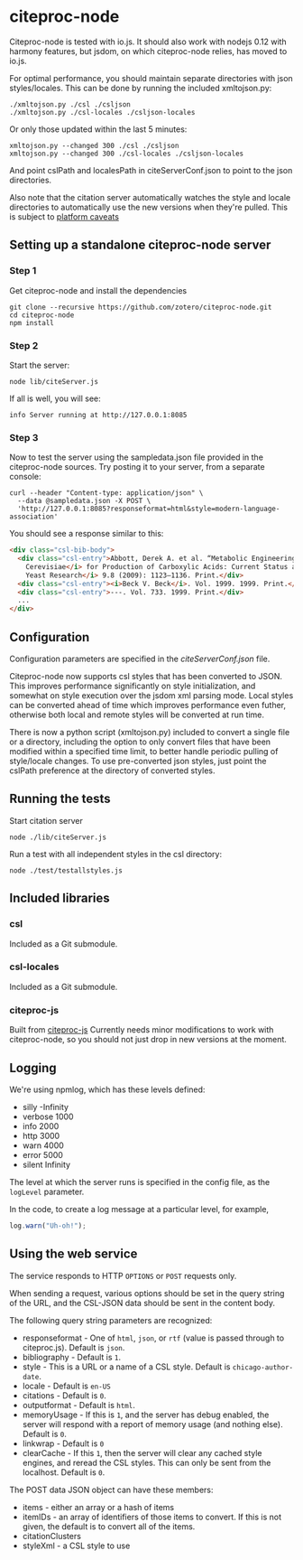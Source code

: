 ﻿# citeproc-node

Citeproc-node is tested with io.js. It should also work with nodejs 0.12 with harmony features, but
jsdom, on which citeproc-node relies, has moved to io.js.

For optimal performance, you should maintain separate directories with json styles/locales.
This can be done by running the included xmltojson.py:

```
./xmltojson.py ./csl ./csljson
./xmltojson.py ./csl-locales ./csljson-locales
```

Or only those updated within the last 5 minutes:

```
xmltojson.py --changed 300 ./csl ./csljson
xmltojson.py --changed 300 ./csl-locales ./csljson-locales
```

And point cslPath and localesPath in citeServerConf.json to point to the json directories.

Also note that the citation server automatically watches the style and locale directories
to automatically use the new versions when they're pulled. This is subject to [platform
caveats](https://iojs.org/api/fs.html#fs_caveats)

## Setting up a standalone citeproc-node server

### Step 1

Get citeproc-node and install the dependencies

```
git clone --recursive https://github.com/zotero/citeproc-node.git
cd citeproc-node
npm install
```

### Step 2

Start the server:

```
node lib/citeServer.js
```

If all is well, you will see:

```
info Server running at http://127.0.0.1:8085
```

### Step 3

Now to test the server using the sampledata.json file provided in the
citeproc-node sources. Try posting it to your server, from a separate
console:

```
curl --header "Content-type: application/json" \
  --data @sampledata.json -X POST \
  'http://127.0.0.1:8085?responseformat=html&style=modern-language-association'
```

You should see a response similar to this:

```html
<div class="csl-bib-body">
  <div class="csl-entry">Abbott, Derek A. et al. “Metabolic Engineering of <i>Saccharomyces
    Cerevisiae</i> for Production of Carboxylic Acids: Current Status and Challenges.” <i>FEMS
    Yeast Research</i> 9.8 (2009): 1123–1136. Print.</div>
  <div class="csl-entry"><i>Beck V. Beck</i>. Vol. 1999. 1999. Print.</div>
  <div class="csl-entry">---. Vol. 733. 1999. Print.</div>
  ...
</div>
```

## Configuration

Configuration parameters are specified in the *citeServerConf.json* file.

Citeproc-node now supports csl styles that has been converted to JSON.
This improves performance significantly on style initialization, and somewhat on style execution
over the jsdom xml parsing mode. Local styles can be converted ahead of time which improves performance
even futher, otherwise both local and remote styles will be converted at run time.

There is now a python script (xmltojson.py) included to convert a single file or a directory, including
the option to only convert files that have been modified within a specified time limit, to better handle
periodic pulling of style/locale changes.
To use pre-converted json styles, just point the cslPath preference at the directory of converted styles.

## Running the tests

Start citation server

```
node ./lib/citeServer.js
```

Run a test with all independent styles in the csl directory:

```
node ./test/testallstyles.js
```


## Included libraries

### csl

Included as a Git submodule.

### csl-locales

Included as a Git submodule.

### citeproc-js

Built from [citeproc-js](https://bitbucket.org/fbennett/citeproc-js)
Currently needs minor modifications to work with citeproc-node, so you should not
just drop in new versions at the moment.

## Logging

We're using npmlog, which has these levels defined:

- silly   -Infinity
- verbose 1000
- info    2000
- http    3000
- warn    4000
- error   5000
- silent  Infinity

The level at which the server runs is specified in the config file, as the
`logLevel` parameter.

In the code, to create a log message at a particular level, for example,

```javascript
log.warn("Uh-oh!");
```

## Using the web service

The service responds to HTTP `OPTIONS` or `POST` requests only.

When sending a request, various options should be set in the query string of the URL, and
the CSL-JSON data should be sent in the content body.

The following query string parameters are recognized:

* responseformat - One of `html`, `json`, or `rtf`
  (value is passed through to citeproc.js). Default is `json`.
* bibliography - Default is `1`.
* style - This is a URL or a name of a CSL style.  Default is `chicago-author-date`.
* locale - Default is `en-US`
* citations - Default is `0`.
* outputformat - Default is `html`.
* memoryUsage - If this is `1`, and the server has debug enabled, the server will respond
with a report of memory usage (and nothing else).  Default is `0`.
* linkwrap - Default is `0`
* clearCache - If this `1`, then the server will clear any cached style engines, and
  reread the CSL styles.  This can only be sent from the localhost.  Default is `0`.

The POST data JSON object can have these members:

* items - either an array or a hash of items
* itemIDs - an array of identifiers of those items to convert.  If this is not
  given, the default is to convert all of the items.
* citationClusters
* styleXml - a CSL style to use

